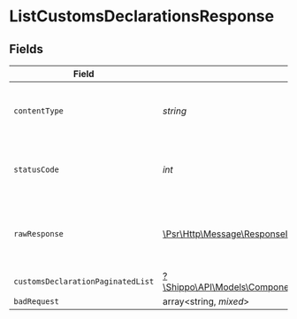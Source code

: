 # ListCustomsDeclarationsResponse


## Fields

| Field                                                                                                                        | Type                                                                                                                         | Required                                                                                                                     | Description                                                                                                                  |
| ---------------------------------------------------------------------------------------------------------------------------- | ---------------------------------------------------------------------------------------------------------------------------- | ---------------------------------------------------------------------------------------------------------------------------- | ---------------------------------------------------------------------------------------------------------------------------- |
| `contentType`                                                                                                                | *string*                                                                                                                     | :heavy_check_mark:                                                                                                           | HTTP response content type for this operation                                                                                |
| `statusCode`                                                                                                                 | *int*                                                                                                                        | :heavy_check_mark:                                                                                                           | HTTP response status code for this operation                                                                                 |
| `rawResponse`                                                                                                                | [\Psr\Http\Message\ResponseInterface](https://www.php-fig.org/psr/psr-7/#33-psrhttpmessageresponseinterface)                 | :heavy_check_mark:                                                                                                           | Raw HTTP response; suitable for custom response parsing                                                                      |
| `customsDeclarationPaginatedList`                                                                                            | [?\Shippo\API\Models\Components\CustomsDeclarationPaginatedList](../../Models/Components/CustomsDeclarationPaginatedList.md) | :heavy_minus_sign:                                                                                                           | N/A                                                                                                                          |
| `badRequest`                                                                                                                 | array<string, *mixed*>                                                                                                       | :heavy_minus_sign:                                                                                                           | N/A                                                                                                                          |